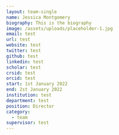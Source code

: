 ```yaml
---
layout: team-single
name: Jessica Montgomery
biography: This is the biography
image: /assets/uploads/placeholder-1.jpg
email: test
url: test
website: test
twitter: test
github: test
linkedin: test
scholar: test
crsid: test
orcid: test
start: 1st January 2022
end: 2st January 2022
institution: test
department: test
position: Director
category:
  - team
supervisor: test
---
```

